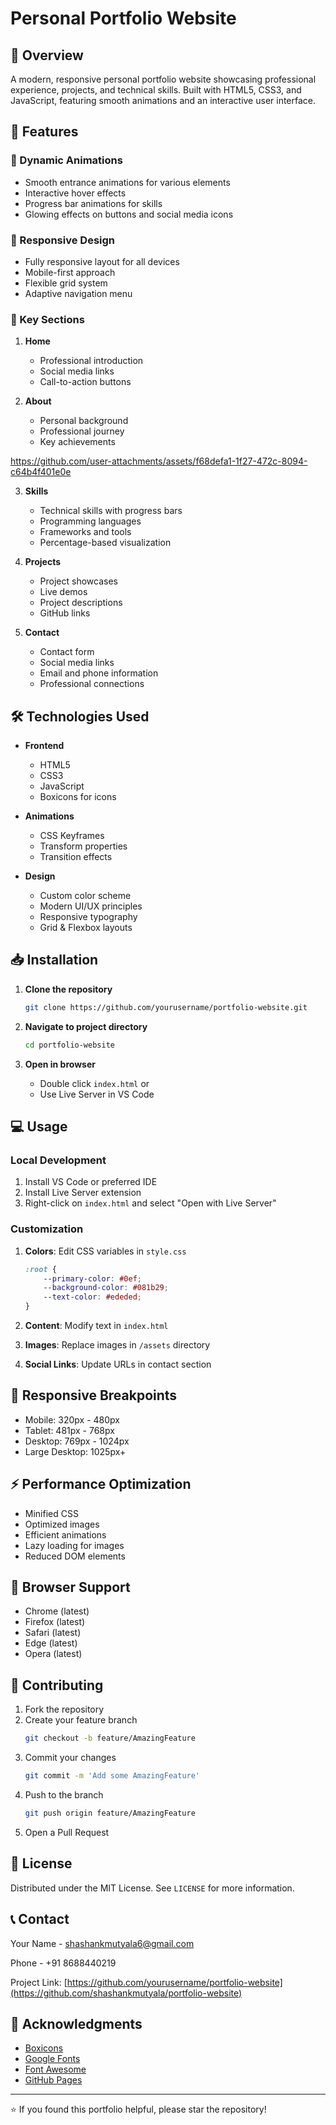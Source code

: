 # Personal Portfolio Website

## 🌟 Overview
A modern, responsive personal portfolio website showcasing professional experience, projects, and technical skills. Built with HTML5, CSS3, and JavaScript, featuring smooth animations and an interactive user interface.

## 🚀 Features

### 💫 Dynamic Animations
- Smooth entrance animations for various elements
- Interactive hover effects
- Progress bar animations for skills
- Glowing effects on buttons and social media icons

### 📱 Responsive Design
- Fully responsive layout for all devices
- Mobile-first approach
- Flexible grid system
- Adaptive navigation menu

### 🎨 Key Sections
1. **Home**
   - Professional introduction
   - Social media links
   - Call-to-action buttons

2. **About**
   - Personal background
   - Professional journey
   - Key achievements


https://github.com/user-attachments/assets/f68defa1-1f27-472c-8094-c64b4f401e0e


3. **Skills**
   - Technical skills with progress bars
   - Programming languages
   - Frameworks and tools
   - Percentage-based visualization

4. **Projects**
   - Project showcases
   - Live demos
   - Project descriptions
   - GitHub links

5. **Contact**
   - Contact form
   - Social media links
   - Email and phone information
   - Professional connections

## 🛠️ Technologies Used

- **Frontend**
  - HTML5
  - CSS3
  - JavaScript
  - Boxicons for icons

- **Animations**
  - CSS Keyframes
  - Transform properties
  - Transition effects

- **Design**
  - Custom color scheme
  - Modern UI/UX principles
  - Responsive typography
  - Grid & Flexbox layouts

## 📥 Installation

1. **Clone the repository**
   ```bash
   git clone https://github.com/yourusername/portfolio-website.git
   ```

2. **Navigate to project directory**
   ```bash
   cd portfolio-website
   ```

3. **Open in browser**
   - Double click `index.html` or
   - Use Live Server in VS Code

## 💻 Usage

### Local Development
1. Install VS Code or preferred IDE
2. Install Live Server extension
3. Right-click on `index.html` and select "Open with Live Server"

### Customization
1. **Colors**: Edit CSS variables in `style.css`
   ```css
   :root {
       --primary-color: #0ef;
       --background-color: #081b29;
       --text-color: #ededed;
   }
   ```

2. **Content**: Modify text in `index.html`
3. **Images**: Replace images in `/assets` directory
4. **Social Links**: Update URLs in contact section

## 📱 Responsive Breakpoints

- Mobile: 320px - 480px
- Tablet: 481px - 768px
- Desktop: 769px - 1024px
- Large Desktop: 1025px+

## ⚡ Performance Optimization

- Minified CSS
- Optimized images
- Efficient animations
- Lazy loading for images
- Reduced DOM elements

## 🔧 Browser Support

- Chrome (latest)
- Firefox (latest)
- Safari (latest)
- Edge (latest)
- Opera (latest)

## 🤝 Contributing

1. Fork the repository
2. Create your feature branch
   ```bash
   git checkout -b feature/AmazingFeature
   ```
3. Commit your changes
   ```bash
   git commit -m 'Add some AmazingFeature'
   ```
4. Push to the branch
   ```bash
   git push origin feature/AmazingFeature
   ```
5. Open a Pull Request

## 📄 License

Distributed under the MIT License. See `LICENSE` for more information.

## 📞 Contact

Your Name - [shashankmutyala6@gmail.com](mailto:shashankmutyala6@gmail.com)

Phone - +91 8688440219

Project Link: [https://github.com/yourusername/portfolio-website](https://github.com/shashankmutyala/portfolio-website)

## 🙏 Acknowledgments

- [Boxicons](https://boxicons.com/)
- [Google Fonts](https://fonts.google.com/)
- [Font Awesome](https://fontawesome.com/)
- [GitHub Pages](https://pages.github.com/)

---
⭐️ If you found this portfolio helpful, please star the repository!

